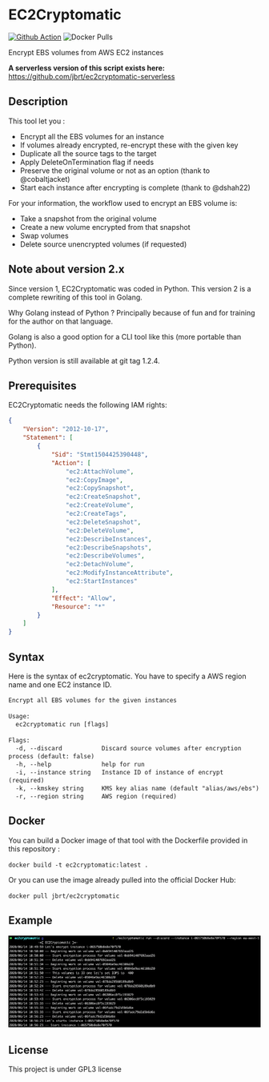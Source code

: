 # EC2Cryptomatic

[![Github Action](https://github.com/jbrt/ec2cryptomatic/workflows/publish-docker-image/badge.svg)](https://github.com/jbrt/ec2cryptomatic/actions?workflow=publish-docker-image)
![Docker Pulls](https://img.shields.io/docker/pulls/jbrt/ec2cryptomatic.svg?label=pulls&logo=docker)

Encrypt EBS volumes from AWS EC2 instances

**A serverless version of this script exists here:** https://github.com/jbrt/ec2cryptomatic-serverless

## Description

This tool let you :
- Encrypt all the EBS volumes for an instance
- If volumes already encrypted, re-encrypt these with the given key
- Duplicate all the source tags to the target
- Apply DeleteOnTermination flag if needs
- Preserve the original volume or not as an option (thank to @cobaltjacket)
- Start each instance after encrypting is complete (thank to @dshah22)

For your information, the workflow used to encrypt an EBS volume is:
- Take a snapshot from the original volume
- Create a new volume encrypted from that snapshot
- Swap volumes
- Delete source unencrypted volumes (if requested)

## Note about version 2.x

Since version 1, EC2Cryptomatic was coded in Python. This version 2 is a 
complete rewriting of this tool in Golang.

Why Golang instead of Python ? Principally because of fun and for training for 
the author on that language.

Golang is also a good option for a CLI tool like this (more portable than 
Python).

Python version is still available at git tag 1.2.4.

## Prerequisites

EC2Cryptomatic needs the following IAM rights:

```json
{
    "Version": "2012-10-17",
    "Statement": [
        {
            "Sid": "Stmt1504425390448",
            "Action": [
                "ec2:AttachVolume",
                "ec2:CopyImage",
                "ec2:CopySnapshot",
                "ec2:CreateSnapshot",
                "ec2:CreateVolume",
                "ec2:CreateTags",
                "ec2:DeleteSnapshot",
                "ec2:DeleteVolume",
                "ec2:DescribeInstances",
                "ec2:DescribeSnapshots",
                "ec2:DescribeVolumes",
                "ec2:DetachVolume",
                "ec2:ModifyInstanceAttribute",
                "ec2:StartInstances"
            ],
            "Effect": "Allow",
            "Resource": "*"
        }
    ]
}

```

## Syntax

Here is the syntax of ec2cryptomatic. You have to specify a AWS region name
and one EC2 instance ID.

```
Encrypt all EBS volumes for the given instances

Usage:
  ec2cryptomatic run [flags]

Flags:
  -d, --discard           Discard source volumes after encryption process (default: false)
  -h, --help              help for run
  -i, --instance string   Instance ID of instance of encrypt (required)
  -k, --kmskey string     KMS key alias name (default "alias/aws/ebs")
  -r, --region string     AWS region (required)
```

## Docker

You can build a Docker image of that tool with the Dockerfile provided in 
this repository :

`docker build -t ec2cryptomatic:latest .`

Or you can use the image already pulled into the official Docker Hub:

`docker pull jbrt/ec2cryptomatic`

## Example

![example](ec2cryptomatic.png)

## License

This project is under GPL3 license
